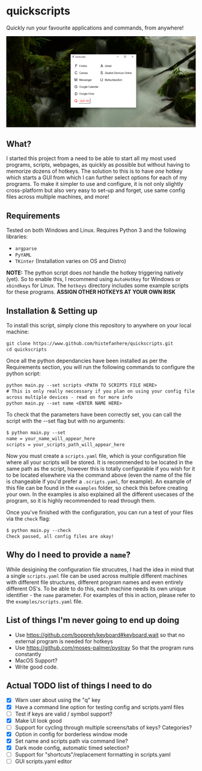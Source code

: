 # quickscripts
Quickly run your favourite applications and commands, from anywhere!

![Absolutely Awesome Screenshot](screenshot.png)

## What?
I started this project from a need to be able to start all my most used programs, scripts, webpages, as quickly as possible but without having to memorize dozens of hotkeys.
The solution to this is to have _one_ hotkey which starts a GUI from which I can further select options for each of my programs. To make it simpler to use and configure, it is not only slightly cross-platform but also very easy to set-up and forget, use same config files across multiple machines, and more!

## Requirements
Tested on both Windows and Linux. Requires Python 3 and the following libraries:
- `argparse`
- `PyYAML`
- `TKinter` (Installation varies on OS and Distro)

**NOTE:** The python script does _not_ handle the hotkey triggering natively (yet). So to enable this, I recommend using `AutoHotKey` for Windows or `xbindkeys` for Linux. The `hotkeys` directory includes some example scripts for these programs. **ASSIGN OTHER HOTKEYS AT YOUR OWN RISK**

## Installation & Setting up
To install this script, simply clone this repository to anywhere on your local machine:
```
git clone https://www.github.com/histefanhere/quickscripts.git
cd quickscripts
```
Once all the python dependancies have been installed as per the Requirements section, you will run the following commands to configure the python script:
```
python main.py --set scripts <PATH TO SCRIPTS FILE HERE>
# This is only really neccessary if you plan on using your config file across multiple devices - read on for more info
python main.py --set name <ENTER NAME HERE>
```

To check that the parameters have been correctly set, you can call the script with the --set flag but with no arguments:
```
$ python main.py --set
name = your_name_will_appear_here
scripts = your_scripts_path_will_appear_here
```
Now you must create a `scripts.yaml` file, which is your configuration file where all your scripts will be stored. It is recommended to be located in the same path as the script, however this is totally configurable if you wish for it to be located elsewhere via the command above (even the name of the file is changeable if you'd prefer a `.scripts.yaml`, for example). An example of this file can be found in the `examples` folder, so check this before creating your own. In the examples is also explained all the different usecases of the program, so it is highly recommended to read through them.

Once you've finished with the configuration, you can run a test of your files via the `check` flag:
```
$ python main.py --check
Check passed, all config files are okay!
```

## Why do I need to provide a `name`?
While desigining the configuration file strucutres, I had the idea in mind that a single `scripts.yaml` file can be used across multiple different machines with different file structures, different program names and even entirely different OS's.
To be able to do this, each machine needs its own unique identifier - the `name` parameter. For examples of this in action, please refer to the `examples/scripts.yaml` file.

## List of things I'm never going to end up doing
- Use https://github.com/boppreh/keyboard#keyboard.wait so that no external program is needed for hotkeys
- Use https://github.com/moses-palmer/pystray So that the program runs constantly
- MacOS Support?
- Write good code.

## Actual TODO list of things I need to do
- [X] Warn user about using the "q" key
- [X] Have a command line option for testing config and scripts.yaml files
- [ ] Test if keys are valid / symbol support?
- [X] Make UI look good
- [ ] Support for cycling through multiple screens/tabs of keys? Categories?
- [X] Option in config for borderless window mode
- [X] Set name and scripts path via command line?
- [X] Dark mode config, automatic timed selection?
- [ ] Support for "shortcuts"/replacement formatting in scripts.yaml
- [ ] GUI scripts.yaml editor
